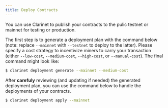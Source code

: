 ```yaml
---
title: Deploy Contracts
---
```


You can use Clarinet to publish your contracts to the pulic testnet or mainnet for testing or production.

The first step is to generate a deployment plan with the command below (note: replace `--mainnet` with `--testnet` to deploy to the latter). Please specify a cost strategy to incentivize miners to carry your transaction (either `--low-cost`, `--medium-cost`, `--high-cost`, or `--manual-cost`). The final command might look like:

```bash
$ clarinet deployment generate --mainnet --medium-cost
```

After **carefuly** reviewing (and updating if needed) the generated deployment plan, you can use the command below to handle the deployments of your contracts.

```bash
$ clarinet deployment apply --mainnet
```